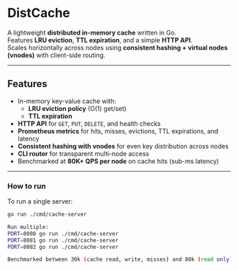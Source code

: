 # DistCache

A lightweight **distributed in-memory cache** written in Go.  
Features **LRU eviction**, **TTL expiration**, and a simple **HTTP API**.  
Scales horizontally across nodes using **consistent hashing + virtual nodes (vnodes)** with client-side routing.

---

## Features
- In-memory key-value cache with:
  - **LRU eviction policy** (O(1) get/set)
  - **TTL expiration**
- **HTTP API** for `GET`, `PUT`, `DELETE`, and health checks
- **Prometheus metrics** for hits, misses, evictions, TTL expirations, and latency
- **Consistent hashing with vnodes** for even key distribution across nodes
- **CLI router** for transparent multi-node access
- Benchmarked at **80K+ QPS per node** on cache hits (sub-ms latency)

---

### How to run

To run a single server:
```bash
go run ./cmd/cache-server

Run multiple:
PORT=8080 go run ./cmd/cache-server
PORT=8081 go run ./cmd/cache-server
PORT=8082 go run ./cmd/cache-server

Benchmarked between 30k (cache read, write, misses) and 80k (read only) QPS

